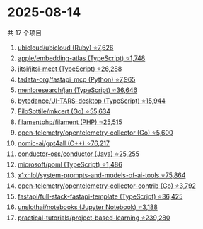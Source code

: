 # 2025-08-14

共 17 个项目

<!-- BEGIN GITHUB -->
<!-- 最后更新时间 2025-08-14 06:10:00 +0800 -->
1. [ubicloud/ubicloud (Ruby) ⭐7,626](https://github.com/ubicloud/ubicloud)
1. [apple/embedding-atlas (TypeScript) ⭐1,748](https://github.com/apple/embedding-atlas)
1. [jitsi/jitsi-meet (TypeScript) ⭐26,288](https://github.com/jitsi/jitsi-meet)
1. [tadata-org/fastapi_mcp (Python) ⭐7,965](https://github.com/tadata-org/fastapi_mcp)
1. [menloresearch/jan (TypeScript) ⭐36,646](https://github.com/menloresearch/jan)
1. [bytedance/UI-TARS-desktop (TypeScript) ⭐15,944](https://github.com/bytedance/UI-TARS-desktop)
1. [FiloSottile/mkcert (Go) ⭐55,634](https://github.com/FiloSottile/mkcert)
1. [filamentphp/filament (PHP) ⭐25,515](https://github.com/filamentphp/filament)
1. [open-telemetry/opentelemetry-collector (Go) ⭐5,600](https://github.com/open-telemetry/opentelemetry-collector)
1. [nomic-ai/gpt4all (C++) ⭐76,217](https://github.com/nomic-ai/gpt4all)
1. [conductor-oss/conductor (Java) ⭐25,255](https://github.com/conductor-oss/conductor)
1. [microsoft/poml (TypeScript) ⭐1,486](https://github.com/microsoft/poml)
1. [x1xhlol/system-prompts-and-models-of-ai-tools ⭐75,864](https://github.com/x1xhlol/system-prompts-and-models-of-ai-tools)
1. [open-telemetry/opentelemetry-collector-contrib (Go) ⭐3,792](https://github.com/open-telemetry/opentelemetry-collector-contrib)
1. [fastapi/full-stack-fastapi-template (TypeScript) ⭐36,425](https://github.com/fastapi/full-stack-fastapi-template)
1. [unslothai/notebooks (Jupyter Notebook) ⭐3,188](https://github.com/unslothai/notebooks)
1. [practical-tutorials/project-based-learning ⭐239,280](https://github.com/practical-tutorials/project-based-learning)
<!-- END GITHUB -->